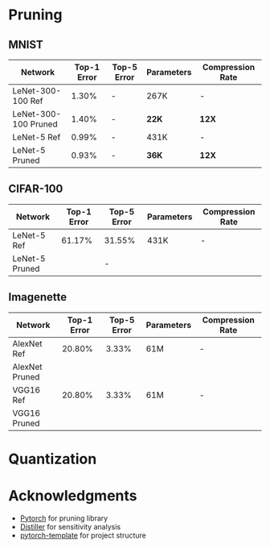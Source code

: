 

# Pruning

## MNIST
| Network              | Top-1 Error | Top-5 Error | Parameters | Compression Rate |
|----------------------|-------------|-------------|------------|------------------|
| LeNet-300-100 Ref    | 1.30%       | -           | 267K       | -                |
| LeNet-300-100 Pruned | 1.40%       | -           | **22K**    | **12X**          |
| LeNet-5 Ref          | 0.99%       | -           | 431K       | -                |
| LeNet-5 Pruned       | 0.93%       | -           | **36K**    | **12X**          |

## CIFAR-100

| Network        | Top-1 Error | Top-5 Error | Parameters | Compression Rate |
|----------------|-------------|-------------|------------|------------------|
| LeNet-5 Ref    | 61.17%      | 31.55%      | 431K       | -                |
| LeNet-5 Pruned |             | -           |            |                  |

## Imagenette
| Network              | Top-1 Error | Top-5 Error | Parameters | Compression Rate |
|----------------------|-------------|-------------|------------|------------------|
| AlexNet Ref          | 20.80%      | 3.33%       | 61M        | -                |
| AlexNet Pruned       |             |             |            |                  |
| VGG16 Ref            | 20.80%      | 3.33%       | 61M        | -                |
| VGG16 Pruned         |             |             |            |                  |

# Quantization



# Acknowledgments
- [Pytorch](https://pytorch.org/docs/stable/nn.html#module-torch.nn.utils) for pruning library
- [Distiller](https://github.com/IntelLabs/distiller) for sensitivity analysis
- [pytorch-template](https://github.com/victoresque/pytorch-template) for project structure